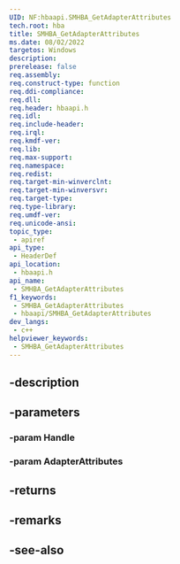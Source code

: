 ```yaml
---
UID: NF:hbaapi.SMHBA_GetAdapterAttributes
tech.root: hba
title: SMHBA_GetAdapterAttributes
ms.date: 08/02/2022
targetos: Windows
description: 
prerelease: false
req.assembly: 
req.construct-type: function
req.ddi-compliance: 
req.dll: 
req.header: hbaapi.h
req.idl: 
req.include-header: 
req.irql: 
req.kmdf-ver: 
req.lib: 
req.max-support: 
req.namespace: 
req.redist: 
req.target-min-winverclnt: 
req.target-min-winversvr: 
req.target-type: 
req.type-library: 
req.umdf-ver: 
req.unicode-ansi: 
topic_type:
 - apiref
api_type:
 - HeaderDef
api_location:
 - hbaapi.h
api_name:
 - SMHBA_GetAdapterAttributes
f1_keywords:
 - SMHBA_GetAdapterAttributes
 - hbaapi/SMHBA_GetAdapterAttributes
dev_langs:
 - c++
helpviewer_keywords:
 - SMHBA_GetAdapterAttributes
---
```


## -description

## -parameters

### -param Handle

### -param AdapterAttributes

## -returns

## -remarks

## -see-also

